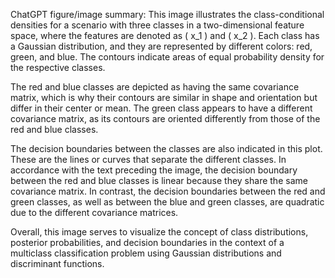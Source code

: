 ChatGPT figure/image summary: This image illustrates the class-conditional densities for a scenario with three classes in a two-dimensional feature space, where the features are denoted as \( x_1 \) and \( x_2 \). Each class has a Gaussian distribution, and they are represented by different colors: red, green, and blue. The contours indicate areas of equal probability density for the respective classes.

The red and blue classes are depicted as having the same covariance matrix, which is why their contours are similar in shape and orientation but differ in their center or mean. The green class appears to have a different covariance matrix, as its contours are oriented differently from those of the red and blue classes.

The decision boundaries between the classes are also indicated in this plot. These are the lines or curves that separate the different classes. In accordance with the text preceding the image, the decision boundary between the red and blue classes is linear because they share the same covariance matrix. In contrast, the decision boundaries between the red and green classes, as well as between the blue and green classes, are quadratic due to the different covariance matrices.

Overall, this image serves to visualize the concept of class distributions, posterior probabilities, and decision boundaries in the context of a multiclass classification problem using Gaussian distributions and discriminant functions.